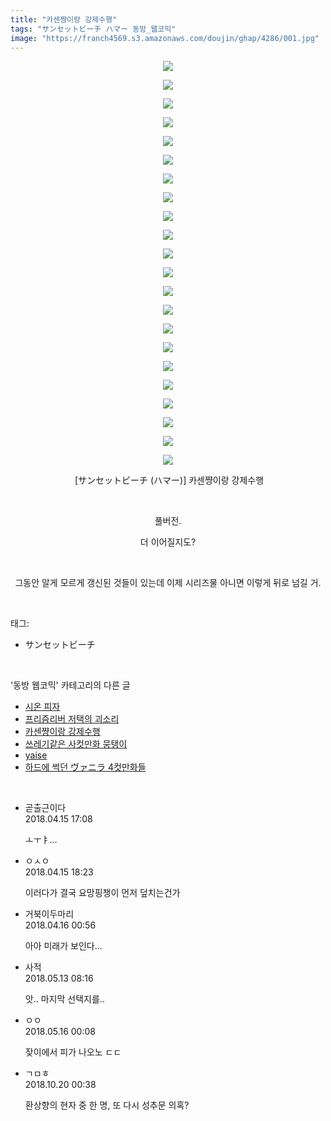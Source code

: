 ```yaml
---
title: "카센쨩이랑 강제수행"
tags: "サンセットビーチ ハマー 동방_웹코믹"
image: "https://franch4569.s3.amazonaws.com/doujin/ghap/4286/001.jpg"
---
```

<div class="article">
<p style="text-align: center; clear: none; float: none;"><img src="{{ site.imgserver2 }}/ghap/4286/001.jpg"/></p>
<p style="text-align: center; clear: none; float: none;"><img src="{{ site.imgserver2 }}/ghap/4286/002.jpg"/></p>
<p style="text-align: center; clear: none; float: none;"><img src="{{ site.imgserver2 }}/ghap/4286/003.jpg"/></p>
<p style="text-align: center; clear: none; float: none;"><img src="{{ site.imgserver2 }}/ghap/4286/004.jpg"/></p>
<p style="text-align: center; clear: none; float: none;"><img src="{{ site.imgserver2 }}/ghap/4286/005.jpg"/></p>
<p style="text-align: center; clear: none; float: none;"><img src="{{ site.imgserver2 }}/ghap/4286/006.jpg"/></p>
<p style="text-align: center; clear: none; float: none;"><img src="{{ site.imgserver2 }}/ghap/4286/007.jpg"/></p>
<p style="text-align: center; clear: none; float: none;"><img src="{{ site.imgserver2 }}/ghap/4286/008.jpg"/></p>
<p style="text-align: center; clear: none; float: none;"><img src="{{ site.imgserver2 }}/ghap/4286/009.jpg"/></p>
<p style="text-align: center; clear: none; float: none;"><img src="{{ site.imgserver2 }}/ghap/4286/010.jpg"/></p>
<p style="text-align: center; clear: none; float: none;"><img src="{{ site.imgserver2 }}/ghap/4286/011.jpg"/></p>
<p style="text-align: center; clear: none; float: none;"><img src="{{ site.imgserver2 }}/ghap/4286/012.jpg"/></p>
<p style="text-align: center; clear: none; float: none;"><img src="{{ site.imgserver2 }}/ghap/4286/013.jpg"/></p>
<p style="text-align: center; clear: none; float: none;"><img src="{{ site.imgserver2 }}/ghap/4286/014.jpg"/></p>
<p style="text-align: center; clear: none; float: none;"><img src="{{ site.imgserver2 }}/ghap/4286/015.jpg"/></p>
<p style="text-align: center; clear: none; float: none;"><img src="{{ site.imgserver2 }}/ghap/4286/016.jpg"/></p>
<p style="text-align: center; clear: none; float: none;"><img src="{{ site.imgserver2 }}/ghap/4286/017.jpg"/></p>
<p style="text-align: center; clear: none; float: none;"><img src="{{ site.imgserver2 }}/ghap/4286/018.jpg"/></p>
<p style="text-align: center; clear: none; float: none;"><img src="{{ site.imgserver2 }}/ghap/4286/019.jpg"/></p>
<p style="text-align: center; clear: none; float: none;"><img src="{{ site.imgserver2 }}/ghap/4286/020.jpg"/></p>
<p style="text-align: center; clear: none; float: none;"><img src="{{ site.imgserver2 }}/ghap/4286/021.jpg"/></p>
<p style="text-align: center; clear: none; float: none;"><img src="{{ site.imgserver2 }}/ghap/4286/022.jpg"/></p>
<p style="text-align: center; clear: none; float: none;"> [サンセットビーチ (ハマー)] 카센쨩이랑 강제수행</p>
<p style="text-align: center; clear: none; float: none;"><br/></p>
<p style="text-align: center; clear: none; float: none;">풀버전.</p>
<p style="text-align: center; clear: none; float: none;">더 이어질지도?</p>
<p style="text-align: center; clear: none; float: none;"><br/></p>
<p style="text-align: center; clear: none; float: none;">그동안 알게 모르게 갱신된 것들이 있는데 이제 시리즈물 아니면 이렇게 뒤로 넘길 거.</p>
</div><br/>
<div class="tagTrail">
<p>태그: </p>
<ul>
<li>サンセットビーチ</li>
</ul>
</div><br/>
<div class="another">
<p>'동방 웹코믹' 카테고리의 다른 글</p>
<ul>
<li><a href="/ghap_4385">시온 피자</a></li>
<li><a href="/ghap_4381">프리즘리버 저택의 괴소리</a></li>
<li><a href="/ghap_4286">카센쨩이랑 강제수행</a></li>
<li><a href="/ghap_4374">쓰레기같은 사컷만화 뭉탱이</a></li>
<li><a href="/ghap_4372">yaise</a></li>
<li><a href="/ghap_4363">하드에 썩던 ヴァニラ 4컷만화들</a></li>
</ul>
</div><br/>
<div class="cb_module cb_fluid">
<div class="cb_wrt cb_profile">
<div class="comment">
<ul>
<li class="cb_thumb_off" id="comment15239352">
<div class="cb_comment_area">
<div class="cb_info_area">
<div class="cb_section">
<span class="cb_nick_name">곧출근이다</span>
</div>
<div class="cb_section">
<span class="cb_date">2018.04.15 17:08 </span>
</div>
</div>
<div class="cb_dsc_comment">
<p class="cb_dsc">
											ㅗㅜㅑ...
										</p>
</div>
</div></li>
<li class="cb_thumb_off" id="comment15239375">
<div class="cb_comment_area">
<div class="cb_info_area">
<div class="cb_section">
<span class="cb_nick_name">ㅇㅅㅇ</span>
</div>
<div class="cb_section">
<span class="cb_date">2018.04.15 18:23 </span>
</div>
</div>
<div class="cb_dsc_comment">
<p class="cb_dsc">
											이러다가 결국 요망핑챙이 먼저 덮치는건가
										</p>
</div>
</div></li>
<li class="cb_thumb_off" id="comment15239524">
<div class="cb_comment_area">
<div class="cb_info_area">
<div class="cb_section">
<span class="cb_nick_name">거북이두마리</span>
</div>
<div class="cb_section">
<span class="cb_date">2018.04.16 00:56 </span>
</div>
</div>
<div class="cb_dsc_comment">
<p class="cb_dsc">
											아아 미래가 보인다...
										</p>
</div>
</div></li>
<li class="cb_thumb_off" id="comment15254929">
<div class="cb_comment_area">
<div class="cb_info_area">
<div class="cb_section">
<span class="cb_nick_name">사적</span>
</div>
<div class="cb_section">
<span class="cb_date">2018.05.13 08:16 </span>
</div>
</div>
<div class="cb_dsc_comment">
<p class="cb_dsc">
											앗.. 마지막 선택지를..
										</p>
</div>
</div></li>
<li class="cb_thumb_off" id="comment15256902">
<div class="cb_comment_area">
<div class="cb_info_area">
<div class="cb_section">
<span class="cb_nick_name">ㅇㅇ</span>
</div>
<div class="cb_section">
<span class="cb_date">2018.05.16 00:08 </span>
</div>
</div>
<div class="cb_dsc_comment">
<p class="cb_dsc">
											잦이에서 피가 나오노 ㄷㄷ
										</p>
</div>
</div></li>
<li class="cb_thumb_off" id="comment15358537">
<div class="cb_comment_area">
<div class="cb_info_area">
<div class="cb_section">
<span class="cb_nick_name">ㄱㅁㅎ</span>
</div>
<div class="cb_section">
<span class="cb_date">2018.10.20 00:38 </span>
</div>
</div>
<div class="cb_dsc_comment">
<p class="cb_dsc">
											환상향의 현자 중 한 명, 또 다시 성추문 의혹?
										</p>
</div>
</div></li>
</ul>
</div>
</div><!-- commentList close -->
</div><br/>
